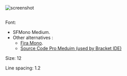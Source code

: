 
![screenshot](http://i.imgur.com/RWggYXP.png)

## 

Font: 
  - SFMono Medium. 
  - Other alternatives :
    - [Fira Mono](https://www.google.com/fonts/specimen/Fira+Mono).
    - [Source Code Pro Meduim (used by Bracket IDE)](https://www.google.com/fonts/specimen/Source+Code+Pro)

Size: 12

Line spacing: 1.2
